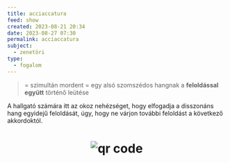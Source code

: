 ```yaml
---
title: acciaccatura
feed: show
created: 2023-08-21 20:34
date: 2023-08-27 07:30
permalink: acciaccatura
subject:
  - zenetöri
type:
  - fogalom
---
```

> = szimultán mordent
> = egy alsó szomszédos hangnak a **feloldással együtt** történő leütése

A hallgató számára itt az okoz nehézséget, hogy elfogadja a disszonáns hang egyidejű feloldását, úgy, hogy ne várjon további feloldást a következő akkordoktól.



# <p style="text-align: center;"><img src="https://chart.googleapis.com/chart?cht=qr&chl=https://notes.andrasdenes.com/acciaccatura&chs=180x180&choe=UTF-8&chld=L|2" alt="qr code"></p>

